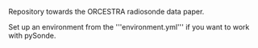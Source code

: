 Repository towards the ORCESTRA radiosonde data paper.

Set up an environment from the '''environment.yml''' if you want to work with pySonde.
